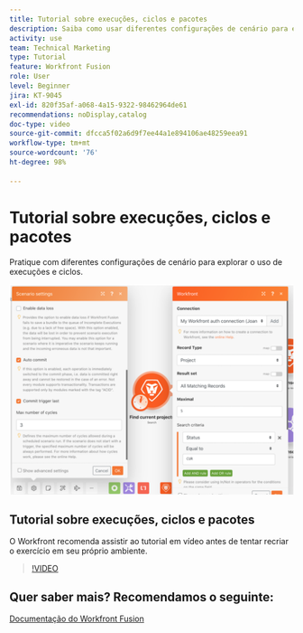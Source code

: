 ```yaml
---
title: Tutorial sobre execuções, ciclos e pacotes
description: Saiba como usar diferentes configurações de cenário para explorar o uso de execuções e ciclos no  [!DNL Adobe Workfront Fusion].
activity: use
team: Technical Marketing
type: Tutorial
feature: Workfront Fusion
role: User
level: Beginner
jira: KT-9045
exl-id: 820f35af-a068-4a15-9322-98462964de61
recommendations: noDisplay,catalog
doc-type: video
source-git-commit: dfcca5f02a6d9f7ee44a1e894106ae48259eea91
workflow-type: tm+mt
source-wordcount: '76'
ht-degree: 98%

---
```


# Tutorial sobre execuções, ciclos e pacotes

Pratique com diferentes configurações de cenário para explorar o uso de execuções e ciclos.

![Uma imagem mostrando as configurações de execuções e ciclos](assets/execution-history-and-scheduling-6.png)

## Tutorial sobre execuções, ciclos e pacotes

O Workfront recomenda assistir ao tutorial em vídeo antes de tentar recriar o exercício em seu próprio ambiente.

>[!VIDEO](https://video.tv.adobe.com/v/335286/?quality=12&learn=on&enablevpops)



## Quer saber mais? Recomendamos o seguinte:

[Documentação do Workfront Fusion](https://experienceleague.adobe.com/en/docs/workfront-fusion/using/get-started-with-fusion/understand-workfront-fusion/workfront-fusion-overview)
